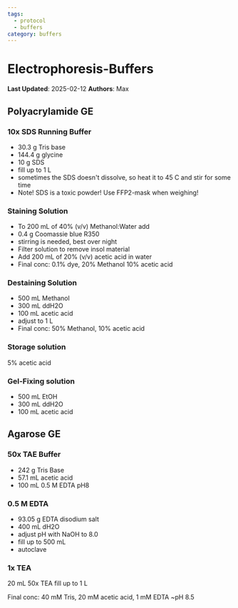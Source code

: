 ```yaml
---
tags:
  - protocol
  - buffers
category: buffers
---
```

# Electrophoresis-Buffers

**Last Updated**: 2025-02-12
**Authors**: Max

## Polyacrylamide GE
### 10x SDS Running Buffer
- 30.3 g Tris base
- 144.4 g glycine
- 10 g SDS
- fill up to 1 L
- sometimes the SDS doesn't dissolve, so heat it to 45 C and stir for some time
- Note! SDS is a toxic powder! Use FFP2-mask when weighing!

### Staining Solution
- To 200 mL of 40% (v/v) Methanol:Water add
- 0.4 g Coomassie blue R350 
- stirring is needed, best over night
- Filter solution to remove insol material
- Add 200 mL of 20% (v/v) acetic acid in water
- Final conc: 0.1% dye, 20% Methanol 10% acetic acid
### Destaining Solution
-  500 mL Methanol
- 300 mL ddH2O
- 100 mL acetic acid
- adjust to 1 L
- Final conc: 50% Methanol, 10% acetic acid

### Storage solution
5% acetic acid

### Gel-Fixing solution 
- 500 mL EtOH
- 300 mL ddH2O
- 100 mL acetic acid

## Agarose GE

### 50x TAE Buffer
- 242 g Tris Base
- 57.1 mL acetic acid
- 100 mL 0.5 M EDTA pH8

### 0.5 M EDTA
- 93.05 g EDTA disodium salt
- 400 mL dH2O
- adjust pH with NaOH to 8.0
- fill up to 500 mL
- autoclave

### 1x TEA
20 mL 50x TEA fill up to 1 L

Final conc: 40 mM Tris, 20 mM acetic acid, 1 mM EDTA ~pH 8.5